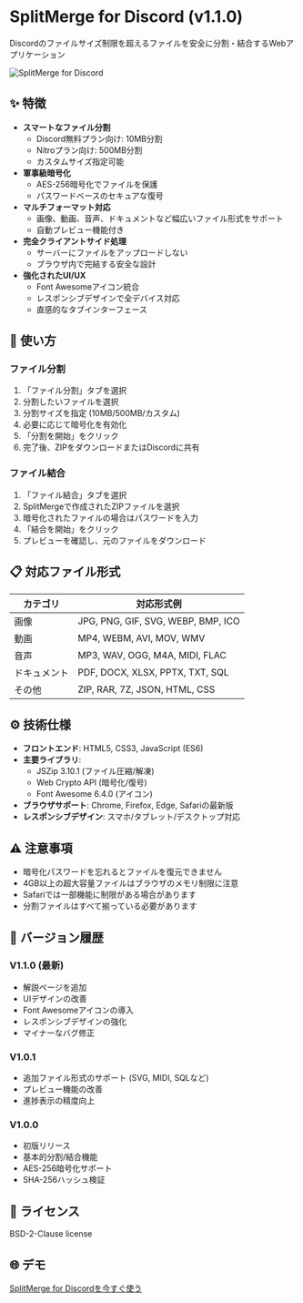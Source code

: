 # SplitMerge for Discord (v1.1.0)

Discordのファイルサイズ制限を超えるファイルを安全に分割・結合するWebアプリケーション

![SplitMerge for Discord]([https://github.com/SplitMergeforDiscord/SplitMergeforDiscord/blob/main/favicon.ico])

## ✨ 特徴

- **スマートなファイル分割**
  - Discord無料プラン向け: 10MB分割
  - Nitroプラン向け: 500MB分割
  - カスタムサイズ指定可能
- **軍事級暗号化**
  - AES-256暗号化でファイルを保護
  - パスワードベースのセキュアな復号
- **マルチフォーマット対応**
  - 画像、動画、音声、ドキュメントなど幅広いファイル形式をサポート
  - 自動プレビュー機能付き
- **完全クライアントサイド処理**
  - サーバーにファイルをアップロードしない
  - ブラウザ内で完結する安全な設計
- **強化されたUI/UX**
  - Font Awesomeアイコン統合
  - レスポンシブデザインで全デバイス対応
  - 直感的なタブインターフェース

## 🚀 使い方

### ファイル分割
1. 「ファイル分割」タブを選択
2. 分割したいファイルを選択
3. 分割サイズを指定 (10MB/500MB/カスタム)
4. 必要に応じて暗号化を有効化
5. 「分割を開始」をクリック
6. 完了後、ZIPをダウンロードまたはDiscordに共有

### ファイル結合
1. 「ファイル結合」タブを選択
2. SplitMergeで作成されたZIPファイルを選択
3. 暗号化されたファイルの場合はパスワードを入力
4. 「結合を開始」をクリック
5. プレビューを確認し、元のファイルをダウンロード

## 📋 対応ファイル形式
| カテゴリ       | 対応形式例                          |
|----------------|-----------------------------------|
| 画像          | JPG, PNG, GIF, SVG, WEBP, BMP, ICO |
| 動画          | MP4, WEBM, AVI, MOV, WMV         |
| 音声          | MP3, WAV, OGG, M4A, MIDI, FLAC   |
| ドキュメント   | PDF, DOCX, XLSX, PPTX, TXT, SQL  |
| その他        | ZIP, RAR, 7Z, JSON, HTML, CSS    |

## ⚙ 技術仕様
- **フロントエンド**: HTML5, CSS3, JavaScript (ES6)
- **主要ライブラリ**: 
  - JSZip 3.10.1 (ファイル圧縮/解凍)
  - Web Crypto API (暗号化/復号)
  - Font Awesome 6.4.0 (アイコン)
- **ブラウザサポート**: Chrome, Firefox, Edge, Safariの最新版
- **レスポンシブデザイン**: スマホ/タブレット/デスクトップ対応

## ⚠ 注意事項
- 暗号化パスワードを忘れるとファイルを復元できません
- 4GB以上の超大容量ファイルはブラウザのメモリ制限に注意
- Safariでは一部機能に制限がある場合があります
- 分割ファイルはすべて揃っている必要があります

## 📜 バージョン履歴

### V1.1.0 (最新)
- 解説ページを追加
- UIデザインの改善
- Font Awesomeアイコンの導入
- レスポンシブデザインの強化
- マイナーなバグ修正

### V1.0.1
- 追加ファイル形式のサポート (SVG, MIDI, SQLなど)
- プレビュー機能の改善
- 進捗表示の精度向上

### V1.0.0
- 初版リリース
- 基本的分割/結合機能
- AES-256暗号化サポート
- SHA-256ハッシュ検証

## 📜 ライセンス
BSD-2-Clause license

## 🌐 デモ
[SplitMerge for Discordを今すぐ使う](https://splitmergefordiscord.github.io/SplitMergeforDiscord/#guide)
